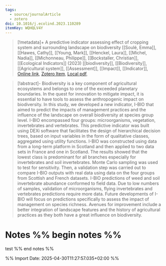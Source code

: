 ```yaml
---
tags:
  - source/journalArticle
  - zotero
doi: 10.1016/j.ecolind.2023.110289
itemKey: WQHQLV4Y
---
```

>[!metadata]+
> A predictive indicator assessing effect of cropping system and surrounding landscape on biodiversity
> [[Soulé, Emma]], [[Hawes, Cathy]], [[Young, Mark]], [[Henckel, Laura]], [[Michel, Nadia]], [[Michonneau, Philippe]], [[Bockstaller, Christian]], 
> [[Ecological Indicators]] (2023)
> [[biodiversity]], [[Biodiversity]], [[Agricultural system]], [[Assessment]], [[Impact]], [[Indicator]], 
> [Online link](https://www.sciencedirect.com/science/article/pii/S1470160X23004314), [Zotero Item](zotero://select/library/items/WQHQLV4Y), [Local pdf](file://C:/Users/aburg/Documents/references/zotero/storage/EDM4MYUP/Soule2023_predictiveindicator.pdf), 

>[!abstract]-
>Biodiversity is a key component of agricultural ecosystems and belongs to one of the exceeded planetary boundaries. In the quest for innovation to mitigate impact, it is essential to have tools to assess the anthropogenic impact on biodiversity. In this study, we developed a new indicator, I-BIO that aimed to predict the impacts of management practices and the influence of the landscape on overall biodiversity at species group level. I-BIO encompassed four groups: microorganisms, vegetation, invertebrates and vertebrates. This predictive indicator was built using DEXi software that facilitates the design of hierarchical decision trees, based on input variables in the form of qualitative classes, aggregated using utility functions. I-BIO was constructed using data from a long-term platform in Scotland and then applied to two data sets in France and one in Scotland. The results showed that the lowest class is predominant for all branches especially for invertebrates and soil invertebrates. Monte Carlo sampling was used to test for sensitivity. Then, a validation step was carried out to compare I-BIO outputs with real data using data on the four groups from Scottish and French datasets. I-BIO predictions of weed and soil invertebrate abundance conformed to field data. Due to low numbers of samples, validation of microorganisms, flying invertebrates and vertebrates predictions require more data. Future developments of I-BIO will focus on predictions specifically to assess the impact of management on species richness. Avenues for improvement include a better integration of landscape features and the history of agricultural practices as they both have a great influence on biodiversity.

# Notes %% begin notes %%
test
%% end notes %%




%% Import Date: 2025-04-30T11:27:57.035+02:00 %%
